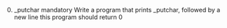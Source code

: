 0. _putchar mandatory Write a program that prints _putchar, followed by a new line this program should return 0

